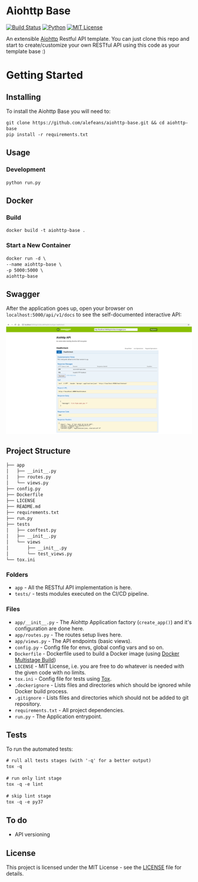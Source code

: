 # Aiohttp Base
[![Build Status](https://travis-ci.org/alefeans/aiohttp-base.svg?branch=master)](https://travis-ci.org/alefeans/aiohttp-server) [![Python](https://img.shields.io/badge/python-3.7-blue.svg)]() [![MIT License](https://img.shields.io/badge/license-MIT-007EC7.svg?style=flat)](/LICENSE)

An extensible [Aiohttp](https://docs.aiohttp.org/en/stable/) Restful API template. You can just clone this repo and start to create/customize your own RESTful API using this code as your template base :)

# Getting Started

## Installing

To install the Aiohttp Base you will need to:

```
git clone https://github.com/alefeans/aiohttp-base.git && cd aiohttp-base
pip install -r requirements.txt
```

## Usage

### Development

```
python run.py
```

## Docker


### Build

```
docker build -t aiohttp-base .
```

### Start a New Container

```
docker run -d \
--name aiohttp-base \
-p 5000:5000 \
aiohttp-base
```

## Swagger

After the application goes up, open your browser on `localhost:5000/api/v1/docs` to see the self-documented interactive API:

![](/imgs/swagger.png)


## Project Structure

```.
├── app
│   ├── __init__.py
│   ├── routes.py
│   └── views.py
├── config.py
├── Dockerfile
├── LICENSE
├── README.md
├── requirements.txt
├── run.py
├── tests
│   ├── conftest.py
│   ├── __init__.py
│   └── views
│       ├── __init__.py
│       └── test_views.py
└── tox.ini

```

### Folders

* `app` - All the RESTful API implementation is here.
* `tests/` - tests modules executed on the CI/CD pipeline.

### Files

* `app/__init__.py` - The Aiohttp Application factory (`create_app()`) and it's configuration are done here.
* `app/routes.py` - The routes setup lives here.
* `app/views.py` - The API endpoints (basic views).
* `config.py` - Config file for envs, global config vars and so on.
* `Dockerfile` - Dockerfile used to build a Docker image (using [Docker Multistage Build](https://docs.docker.com/develop/develop-images/multistage-build/))
* `LICENSE` - MIT License, i.e. you are free to do whatever is needed with the given code with no limits.
* `tox.ini` - Config file for tests using [Tox](https://tox.readthedocs.io/en/latest/index.html).
* `.dockerignore` - Lists files and directories which should be ignored while Docker build process.
* `.gitignore` - Lists files and directories which should not be added to git repository.
* `requirements.txt` - All project dependencies.
* `run.py` - The Application entrypoint.

## Tests

To run the automated tests:

```
# rull all tests stages (with '-q' for a better output)
tox -q

# run only lint stage
tox -q -e lint

# skip lint stage
tox -q -e py37

```

## To do

- API versioning

## License

This project is licensed under the MIT License - see the [LICENSE](LICENSE) file for details.
